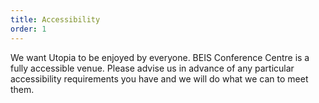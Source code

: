 ```yaml
---
title: Accessibility
order: 1
---
```

We want Utopia to be enjoyed by everyone. BEIS Conference Centre is a fully accessible venue. Please advise us in advance of any particular accessibility requirements you have and we will do what we can to meet them.
